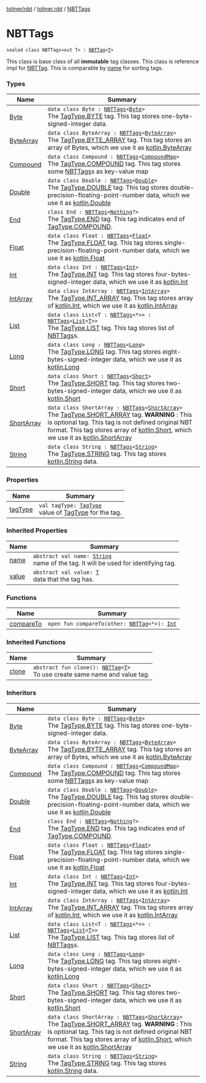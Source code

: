 [toliner/nbt](../../index.md) / [toliner.nbt](../index.md) / [NBTTags](./index.md)

# NBTTags

`sealed class NBTTags<out T> : `[`NBTTag`](../-n-b-t-tag/index.md)`<`[`T`](index.md#T)`>`

This class is base class of all **immutable** tag classes.
This class is reference impl for [NBTTag](../-n-b-t-tag/index.md).
This is comparable by [name](../-n-b-t-tag/name.md) for sorting tags.

### Types

| Name | Summary |
|---|---|
| [Byte](-byte/index.md) | `data class Byte : `[`NBTTags`](./index.md)`<`[`Byte`](https://kotlinlang.org/api/latest/jvm/stdlib/kotlin/-byte/index.html)`>`<br>The [TagType.BYTE](../-tag-type/-b-y-t-e.md) tag. This tag stores one-byte-signed-integer data. |
| [ByteArray](-byte-array/index.md) | `data class ByteArray : `[`NBTTags`](./index.md)`<`[`ByteArray`](https://kotlinlang.org/api/latest/jvm/stdlib/kotlin/-byte-array/index.html)`>`<br>The [TagType.BYTE_ARRAY](../-tag-type/-b-y-t-e_-a-r-r-a-y.md) tag. This tag stores an array of Bytes, which we use it as [kotlin.ByteArray](https://kotlinlang.org/api/latest/jvm/stdlib/kotlin/-byte-array/index.html) |
| [Compound](-compound/index.md) | `data class Compound : `[`NBTTags`](./index.md)`<`[`CompoundMap`](../-compound-map/index.md)`>`<br>The [TagType.COMPOUND](../-tag-type/-c-o-m-p-o-u-n-d.md) tag. This tag stores some [NBTTags](./index.md)s as key-value map |
| [Double](-double/index.md) | `data class Double : `[`NBTTags`](./index.md)`<`[`Double`](https://kotlinlang.org/api/latest/jvm/stdlib/kotlin/-double/index.html)`>`<br>The [TagType.DOUBLE](../-tag-type/-d-o-u-b-l-e.md) tag. This tag stores double-precision-floating-point-number data, which we use it as [kotlin.Double](https://kotlinlang.org/api/latest/jvm/stdlib/kotlin/-double/index.html) |
| [End](-end/index.md) | `class End : `[`NBTTags`](./index.md)`<`[`Nothing`](https://kotlinlang.org/api/latest/jvm/stdlib/kotlin/-nothing/index.html)`?>`<br>The [TagType.END](../-tag-type/-e-n-d.md) tag. This tag indicates end of [TagType.COMPOUND](../-tag-type/-c-o-m-p-o-u-n-d.md). |
| [Float](-float/index.md) | `data class Float : `[`NBTTags`](./index.md)`<`[`Float`](https://kotlinlang.org/api/latest/jvm/stdlib/kotlin/-float/index.html)`>`<br>The [TagType.FLOAT](../-tag-type/-f-l-o-a-t.md) tag. This tag stores single-precision-floating-point-number data, which we use it as [kotlin.Float](https://kotlinlang.org/api/latest/jvm/stdlib/kotlin/-float/index.html) |
| [Int](-int/index.md) | `data class Int : `[`NBTTags`](./index.md)`<`[`Int`](https://kotlinlang.org/api/latest/jvm/stdlib/kotlin/-int/index.html)`>`<br>The [TagType.INT](../-tag-type/-i-n-t.md) tag. This tag stores four-bytes-signed-integer data, which we use it as [kotlin.Int](https://kotlinlang.org/api/latest/jvm/stdlib/kotlin/-int/index.html) |
| [IntArray](-int-array/index.md) | `data class IntArray : `[`NBTTags`](./index.md)`<`[`IntArray`](https://kotlinlang.org/api/latest/jvm/stdlib/kotlin/-int-array/index.html)`>`<br>The [TagType.INT_ARRAY](../-tag-type/-i-n-t_-a-r-r-a-y.md) tag. This tag stores array of [kotlin.Int](https://kotlinlang.org/api/latest/jvm/stdlib/kotlin/-int/index.html), which we use it as [kotlin.IntArray](https://kotlinlang.org/api/latest/jvm/stdlib/kotlin/-int-array/index.html) |
| [List](-list/index.md) | `data class List<T : `[`NBTTags`](./index.md)`<*>> : `[`NBTTags`](./index.md)`<`[`List`](https://kotlinlang.org/api/latest/jvm/stdlib/kotlin.collections/-list/index.html)`<`[`T`](-list/index.md#T)`>>`<br>The [TagType.LIST](../-tag-type/-l-i-s-t.md) tag. This tag stores list of [NBTTags](./index.md)s. |
| [Long](-long/index.md) | `data class Long : `[`NBTTags`](./index.md)`<`[`Long`](https://kotlinlang.org/api/latest/jvm/stdlib/kotlin/-long/index.html)`>`<br>The [TagType.LONG](../-tag-type/-l-o-n-g.md) tag. This tag stores eight-bytes-signed-integer data, which we use it as [kotlin.Long](https://kotlinlang.org/api/latest/jvm/stdlib/kotlin/-long/index.html) |
| [Short](-short/index.md) | `data class Short : `[`NBTTags`](./index.md)`<`[`Short`](https://kotlinlang.org/api/latest/jvm/stdlib/kotlin/-short/index.html)`>`<br>The [TagType.SHORT](../-tag-type/-s-h-o-r-t.md) tag. This tag stores two-bytes-signed-integer data, which we use it as [kotlin.Short](https://kotlinlang.org/api/latest/jvm/stdlib/kotlin/-short/index.html) |
| [ShortArray](-short-array/index.md) | `data class ShortArray : `[`NBTTags`](./index.md)`<`[`ShortArray`](https://kotlinlang.org/api/latest/jvm/stdlib/kotlin/-short-array/index.html)`>`<br>The [TagType.SHORT_ARRAY](../-tag-type/-s-h-o-r-t_-a-r-r-a-y.md) tag. **WARNING** : This is optional tag. This tag is not defined original NBT format. This tag stores array of [kotlin.Short](https://kotlinlang.org/api/latest/jvm/stdlib/kotlin/-short/index.html), which we use it as [kotlin.ShortArray](https://kotlinlang.org/api/latest/jvm/stdlib/kotlin/-short-array/index.html) |
| [String](-string/index.md) | `data class String : `[`NBTTags`](./index.md)`<`[`String`](https://kotlinlang.org/api/latest/jvm/stdlib/kotlin/-string/index.html)`>`<br>The [TagType.STRING](../-tag-type/-s-t-r-i-n-g.md) tag. This tag stores [kotlin.String](https://kotlinlang.org/api/latest/jvm/stdlib/kotlin/-string/index.html) data. |

### Properties

| Name | Summary |
|---|---|
| [tagType](tag-type.md) | `val tagType: `[`TagType`](../-tag-type/index.md)<br>value of [TagType](../-tag-type/index.md) for the tag. |

### Inherited Properties

| Name | Summary |
|---|---|
| [name](../-n-b-t-tag/name.md) | `abstract val name: `[`String`](https://kotlinlang.org/api/latest/jvm/stdlib/kotlin/-string/index.html)<br>name of the tag. It will be used for identifying tag. |
| [value](../-n-b-t-tag/value.md) | `abstract val value: `[`T`](../-n-b-t-tag/index.md#T)<br>data that the tag has. |

### Functions

| Name | Summary |
|---|---|
| [compareTo](compare-to.md) | `open fun compareTo(other: `[`NBTTag`](../-n-b-t-tag/index.md)`<*>): `[`Int`](https://kotlinlang.org/api/latest/jvm/stdlib/kotlin/-int/index.html) |

### Inherited Functions

| Name | Summary |
|---|---|
| [clone](../-n-b-t-tag/clone.md) | `abstract fun clone(): `[`NBTTag`](../-n-b-t-tag/index.md)`<`[`T`](../-n-b-t-tag/index.md#T)`>`<br>To use create same name and value tag. |

### Inheritors

| Name | Summary |
|---|---|
| [Byte](-byte/index.md) | `data class Byte : `[`NBTTags`](./index.md)`<`[`Byte`](https://kotlinlang.org/api/latest/jvm/stdlib/kotlin/-byte/index.html)`>`<br>The [TagType.BYTE](../-tag-type/-b-y-t-e.md) tag. This tag stores one-byte-signed-integer data. |
| [ByteArray](-byte-array/index.md) | `data class ByteArray : `[`NBTTags`](./index.md)`<`[`ByteArray`](https://kotlinlang.org/api/latest/jvm/stdlib/kotlin/-byte-array/index.html)`>`<br>The [TagType.BYTE_ARRAY](../-tag-type/-b-y-t-e_-a-r-r-a-y.md) tag. This tag stores an array of Bytes, which we use it as [kotlin.ByteArray](https://kotlinlang.org/api/latest/jvm/stdlib/kotlin/-byte-array/index.html) |
| [Compound](-compound/index.md) | `data class Compound : `[`NBTTags`](./index.md)`<`[`CompoundMap`](../-compound-map/index.md)`>`<br>The [TagType.COMPOUND](../-tag-type/-c-o-m-p-o-u-n-d.md) tag. This tag stores some [NBTTags](./index.md)s as key-value map |
| [Double](-double/index.md) | `data class Double : `[`NBTTags`](./index.md)`<`[`Double`](https://kotlinlang.org/api/latest/jvm/stdlib/kotlin/-double/index.html)`>`<br>The [TagType.DOUBLE](../-tag-type/-d-o-u-b-l-e.md) tag. This tag stores double-precision-floating-point-number data, which we use it as [kotlin.Double](https://kotlinlang.org/api/latest/jvm/stdlib/kotlin/-double/index.html) |
| [End](-end/index.md) | `class End : `[`NBTTags`](./index.md)`<`[`Nothing`](https://kotlinlang.org/api/latest/jvm/stdlib/kotlin/-nothing/index.html)`?>`<br>The [TagType.END](../-tag-type/-e-n-d.md) tag. This tag indicates end of [TagType.COMPOUND](../-tag-type/-c-o-m-p-o-u-n-d.md). |
| [Float](-float/index.md) | `data class Float : `[`NBTTags`](./index.md)`<`[`Float`](https://kotlinlang.org/api/latest/jvm/stdlib/kotlin/-float/index.html)`>`<br>The [TagType.FLOAT](../-tag-type/-f-l-o-a-t.md) tag. This tag stores single-precision-floating-point-number data, which we use it as [kotlin.Float](https://kotlinlang.org/api/latest/jvm/stdlib/kotlin/-float/index.html) |
| [Int](-int/index.md) | `data class Int : `[`NBTTags`](./index.md)`<`[`Int`](https://kotlinlang.org/api/latest/jvm/stdlib/kotlin/-int/index.html)`>`<br>The [TagType.INT](../-tag-type/-i-n-t.md) tag. This tag stores four-bytes-signed-integer data, which we use it as [kotlin.Int](https://kotlinlang.org/api/latest/jvm/stdlib/kotlin/-int/index.html) |
| [IntArray](-int-array/index.md) | `data class IntArray : `[`NBTTags`](./index.md)`<`[`IntArray`](https://kotlinlang.org/api/latest/jvm/stdlib/kotlin/-int-array/index.html)`>`<br>The [TagType.INT_ARRAY](../-tag-type/-i-n-t_-a-r-r-a-y.md) tag. This tag stores array of [kotlin.Int](https://kotlinlang.org/api/latest/jvm/stdlib/kotlin/-int/index.html), which we use it as [kotlin.IntArray](https://kotlinlang.org/api/latest/jvm/stdlib/kotlin/-int-array/index.html) |
| [List](-list/index.md) | `data class List<T : `[`NBTTags`](./index.md)`<*>> : `[`NBTTags`](./index.md)`<`[`List`](https://kotlinlang.org/api/latest/jvm/stdlib/kotlin.collections/-list/index.html)`<`[`T`](-list/index.md#T)`>>`<br>The [TagType.LIST](../-tag-type/-l-i-s-t.md) tag. This tag stores list of [NBTTags](./index.md)s. |
| [Long](-long/index.md) | `data class Long : `[`NBTTags`](./index.md)`<`[`Long`](https://kotlinlang.org/api/latest/jvm/stdlib/kotlin/-long/index.html)`>`<br>The [TagType.LONG](../-tag-type/-l-o-n-g.md) tag. This tag stores eight-bytes-signed-integer data, which we use it as [kotlin.Long](https://kotlinlang.org/api/latest/jvm/stdlib/kotlin/-long/index.html) |
| [Short](-short/index.md) | `data class Short : `[`NBTTags`](./index.md)`<`[`Short`](https://kotlinlang.org/api/latest/jvm/stdlib/kotlin/-short/index.html)`>`<br>The [TagType.SHORT](../-tag-type/-s-h-o-r-t.md) tag. This tag stores two-bytes-signed-integer data, which we use it as [kotlin.Short](https://kotlinlang.org/api/latest/jvm/stdlib/kotlin/-short/index.html) |
| [ShortArray](-short-array/index.md) | `data class ShortArray : `[`NBTTags`](./index.md)`<`[`ShortArray`](https://kotlinlang.org/api/latest/jvm/stdlib/kotlin/-short-array/index.html)`>`<br>The [TagType.SHORT_ARRAY](../-tag-type/-s-h-o-r-t_-a-r-r-a-y.md) tag. **WARNING** : This is optional tag. This tag is not defined original NBT format. This tag stores array of [kotlin.Short](https://kotlinlang.org/api/latest/jvm/stdlib/kotlin/-short/index.html), which we use it as [kotlin.ShortArray](https://kotlinlang.org/api/latest/jvm/stdlib/kotlin/-short-array/index.html) |
| [String](-string/index.md) | `data class String : `[`NBTTags`](./index.md)`<`[`String`](https://kotlinlang.org/api/latest/jvm/stdlib/kotlin/-string/index.html)`>`<br>The [TagType.STRING](../-tag-type/-s-t-r-i-n-g.md) tag. This tag stores [kotlin.String](https://kotlinlang.org/api/latest/jvm/stdlib/kotlin/-string/index.html) data. |
